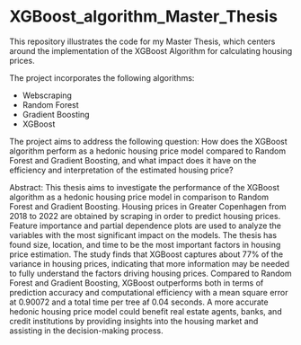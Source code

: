 # XGBoost_algorithm_Master_Thesis

This repository illustrates the code for my Master Thesis, which centers around the implementation of the XGBoost Algorithm for calculating housing prices.

The project incorporates the following algorithms:

- Webscraping 
- Random Forest
- Gradient Boosting
- XGBoost

The project aims to address the following question: How does the XGBoost algorithm perform as a hedonic housing price model compared to Random Forest and Gradient Boosting, and what impact does it have on the efficiency and interpretation of the estimated housing price?

Abstract: This thesis aims to investigate the performance of the XGBoost algorithm as a hedonic housing price model in comparison to Random Forest and Gradient Boosting. Housing prices in Greater Copenhagen from 2018 to 2022 are obtained by scraping in order to predict housing prices. Feature importance and partial dependence plots are used to analyze the variables with the most significant impact on the models. The thesis has found size, location, and time to be the most important factors in housing price estimation.
The study finds that XGBoost captures about 77% of the variance in housing prices, indicating that more information may be needed to fully understand the factors driving housing prices. Compared to Random Forest and Gradient Boosting, XGBoost outperforms both in terms of prediction accuracy and computational efficiency with a mean square error at 0.90072 and a total time per tree af 0.04 seconds. A more accurate hedonic housing price model could benefit real estate agents, banks, and credit institutions by providing insights into the housing market and assisting in the decision-making process.
